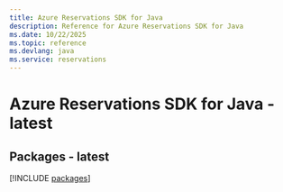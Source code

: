 ```yaml
---
title: Azure Reservations SDK for Java
description: Reference for Azure Reservations SDK for Java
ms.date: 10/22/2025
ms.topic: reference
ms.devlang: java
ms.service: reservations
---
```

# Azure Reservations SDK for Java - latest
## Packages - latest
[!INCLUDE [packages](reservations-index.md)]